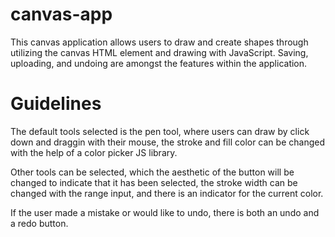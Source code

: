 # canvas-app
This canvas application allows users to draw and create shapes through utilizing the canvas HTML element and drawing with JavaScript. Saving, uploading, and undoing are amongst the features within the application.

# Guidelines
The default tools selected is the pen tool, where users can draw by click down and draggin with their mouse, the stroke and fill color can be changed with the help of a color picker JS library.

Other tools can be selected, which the aesthetic of the button will be changed to indicate that it has been selected, the stroke width can be changed with the range input, and there is an indicator for the current color.

If the user made a mistake or would like to undo, there is both an undo and a redo button.

